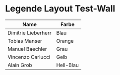 # Legende Layout Test-Wall

| Name                | Farbe     |
| ------------------- | --------- |
| Dimitrie Lieberherr | Blau      |
| Tobias Manser       | Orange    |
| Manuel Baechler     | Grau      |
| Vincenzo Carlucci   | Gelb      |
| Alain Grob          | Hell-Blau |
